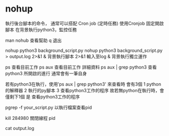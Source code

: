 # nohup
執行後台腳本的命令，
通常可以搭配 Cron job (定時任務)
使用Cronjob 固定開啟腳本 在背景執行python3，監控任務

man nohub 查看幫助
q 退出

nohup python3 background_script.py
nohup python3 background_script.py > output.log 2>&1 &
背景執行腳本
2>&1 輸入至log
& 背景執行獨立運作

ps      查看目前工作
ps aux  查看目前工作 詳細資料
ps aux | grep python3    查看 python3 所開啟的進行 通常會有一筆自身

若有python3在執行，使用'ps aux | grep python3' 來查看時
會有3個
1 python的解釋器
2 執行的py腳本
3 查看python3工作的程序
故若無python在執行時，會僅剩下1個 是 查看python3工作的程序


pgrep -f your_script.py  以執行檔案查看pid

kill 284980       關閉線程 pid

cat output.log
